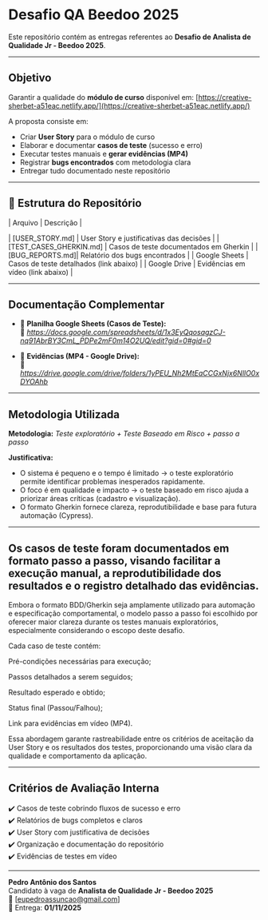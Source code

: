 #  Desafio QA Beedoo 2025

Este repositório contém as entregas referentes ao **Desafio de Analista de Qualidade Jr - Beedoo 2025**.

---

##  Objetivo
Garantir a qualidade do **módulo de curso** disponível em:
 [https://creative-sherbet-a51eac.netlify.app/](https://creative-sherbet-a51eac.netlify.app/)

A proposta consiste em:
- Criar **User Story** para o módulo de curso
- Elaborar e documentar **casos de teste** (sucesso e erro)
- Executar testes manuais e **gerar evidências (MP4)**
- Registrar **bugs encontrados** com metodologia clara
- Entregar tudo documentado neste repositório

---

## 📄 Estrutura do Repositório

| Arquivo | Descrição |

| [USER_STORY.md] | User Story e justificativas das decisões |
| [TEST_CASES_GHERKIN.md] | Casos de teste documentados em Gherkin |
| [BUG_REPORTS.md]| Relatório dos bugs encontrados |
| Google Sheets | Casos de teste detalhados (link abaixo) |
| Google Drive | Evidências em vídeo (link abaixo) |

---

##  Documentação Complementar

- 🧾 **Planilha Google Sheets (Casos de Teste):**  
  🔗 *https://docs.google.com/spreadsheets/d/1x3EyQqosagzCJ-nq91AbrBY3CmL_PDPe2mF0m14O2UQ/edit?gid=0#gid=0*

- 🎥 **Evidências (MP4 - Google Drive):**  
  🔗 *https://drive.google.com/drive/folders/1yPEU_Nh2MtEaCCGxNjx6NllO0xDYOAhb*

---

##  Metodologia Utilizada
**Metodologia:** *Teste exploratório + Teste Baseado em Risco + passo a passo*

**Justificativa:**
- O sistema é pequeno e o tempo é limitado → o teste exploratório permite identificar problemas inesperados rapidamente.  
- O foco é em qualidade e impacto → o teste baseado em risco ajuda a priorizar áreas críticas (cadastro e visualização).  
- O formato Gherkin fornece clareza, reprodutibilidade e base para futura automação (Cypress).

---

## Os casos de teste foram documentados em formato passo a passo, visando facilitar a execução manual, a reprodutibilidade dos resultados e o registro detalhado das evidências.

Embora o formato BDD/Gherkin seja amplamente utilizado para automação e especificação comportamental, o modelo passo a passo foi escolhido por oferecer maior clareza durante os testes manuais exploratórios, especialmente considerando o escopo deste desafio.

Cada caso de teste contém:

Pré-condições necessárias para execução;

Passos detalhados a serem seguidos;

Resultado esperado e obtido;

Status final (Passou/Falhou);

Link para evidências em vídeo (MP4).

Essa abordagem garante rastreabilidade entre os critérios de aceitação da User Story e os resultados dos testes, proporcionando uma visão clara da qualidade e comportamento da aplicação.

---

##  Critérios de Avaliação Interna
✔️ Casos de teste cobrindo fluxos de sucesso e erro  
✔️ Relatórios de bugs completos e claros  
✔️ User Story com justificativa de decisões  
✔️ Organização e documentação do repositório  
✔️ Evidências de testes em vídeo  

---


**Pedro Antônio dos Santos**  
Candidato à vaga de **Analista de Qualidade Jr - Beedoo 2025**  
📧 [eupedroassuncao@gmail.com]  
📅 Entrega: **01/11/2025**

